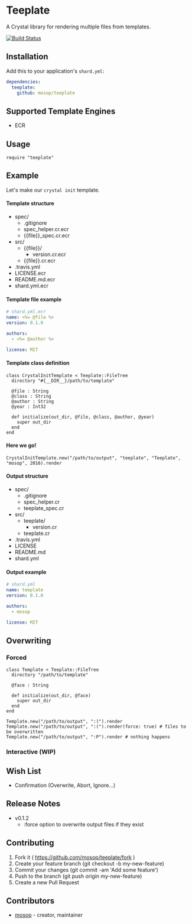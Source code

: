 # Teeplate

A Crystal library for rendering multiple files from templates.

[![Build Status](https://travis-ci.org/mosop/teeplate.svg?branch=master)](https://travis-ci.org/mosop/teeplate)

## Installation

Add this to your application's `shard.yml`:

```yaml
dependencies:
  teeplate:
    github: mosop/teeplate
```

## Supported Template Engines

* ECR

## Usage

```crystal
require "teeplate"
```

## Example

Let's make our `crystal init` template.

#### Template structure

* spec/
  * .gitignore
  * spec_helper.cr.ecr
  * {{file}}_spec.cr.ecr
* src/
  * {{file}}/
    * version.cr.ecr
  * {{file}}.cr.ecr
* .travis.yml
* LICENSE.ecr
* README.md.ecr
* shard.yml.ecr

#### Template file example

```yaml
# shard.yml.ecr
name: <%= @file %>
version: 0.1.0

authors:
  - <%= @author %>

license: MIT
```

#### Template class definition

```crystal
class CrystalInitTemplate < Teeplate::FileTree
  directory "#{__DIR__}/path/to/template"

  @file : String
  @class : String
  @author : String
  @year : Int32

  def initialize(out_dir, @file, @class, @author, @year)
    super out_dir
  end
end
```

#### Here we go!

```crystal
CrystalInitTemplate.new("/path/to/output", "teeplate", "Teeplate", "mosop", 2016).render
```

#### Output structure

* spec/
  * .gitignore
  * spec_helper.cr
  * teeplate_spec.cr
* src/
  * teeplate/
    * version.cr
  * teeplate.cr
* .travis.yml
* LICENSE
* README.md
* shard.yml

#### Output example

```yaml
# shard.yml
name: teeplate
version: 0.1.0

authors:
  - mosop

license: MIT
```

## Overwriting

### Forced

```crystal
class Template < Teeplate::FileTree
  directory "/path/to/template"

  @face : String

  def initialize(out_dir, @face)
    super out_dir
  end
end

Template.new("/path/to/output", ":)").render
Template.new("/path/to/output", ":(").render(force: true) # files to be overwritten
Template.new("/path/to/output", ":P").render # nothing happens
```

### Interactive (WIP)

## Wish List

* Confirmation (Overwrite, Abort, Ignore...)

## Release Notes

* v0.1.2
  * :force option to overwrite output files if they exist

## Contributing

1. Fork it ( https://github.com/mosop/teeplate/fork )
2. Create your feature branch (git checkout -b my-new-feature)
3. Commit your changes (git commit -am 'Add some feature')
4. Push to the branch (git push origin my-new-feature)
5. Create a new Pull Request

## Contributors

- [mosop](https://github.com/mosop) - creator, maintainer
